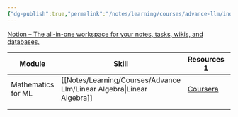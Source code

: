 ```yaml
---
{"dg-publish":true,"permalink":"/notes/learning/courses/advance-llm/index/"}
---
```


[Notion – The all-in-one workspace for your notes, tasks, wikis, and databases.](https://quickest-plant-5b8.notion.site/aa90878a7bfa48c58684ca587a899c93?v=0d1f421703374e19a2357369fa686ec7&pvs=4)


| Module             | Skill              | Resources 1                                                                | Resource 2 | Resource 3 | Resource 4 |     |
| ------------------ | ------------------ | -------------------------------------------------------------------------- | ---------- | ---------- | ---------- | --- |
| Mathematics for ML | [[Notes/Learning/Courses/Advance Llm/Linear Algebra\|Linear Algebra]] | [Coursera](https://www.coursera.org/learn/machine-learning-linear-algebra) |            |            |            |     |
|                    |                    |                                                                            |            |            |            |     |
|                    |                    |                                                                            |            |            |            |     |


